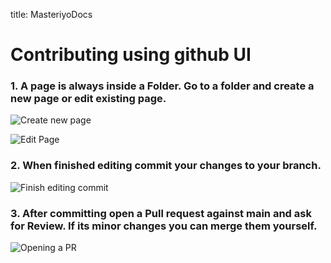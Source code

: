 title: MasteriyoDocs

# Contributing using github UI

### 1. A page is always inside a Folder. Go to a folder and create a new page or edit existing page.

![Create new page](https://user-images.githubusercontent.com/1224776/171454796-7a207631-782e-4ec3-aec1-470f49a99ffc.png)

![Edit Page](https://user-images.githubusercontent.com/1224776/171428218-c8058476-94bd-4cb3-93db-17643c9b0289.png)

### 2. When finished editing commit your changes to your branch.

![Finish editing commit](https://user-images.githubusercontent.com/1224776/171453163-fc5b831e-22e6-4e14-a227-0a8abf691945.png)

### 3. After committing open a Pull request against main and ask for Review. If its minor changes you can merge them yourself.

![Opening a PR](https://user-images.githubusercontent.com/1224776/171454122-9719de36-b24d-4e9d-9396-28df24d6ac33.png)
